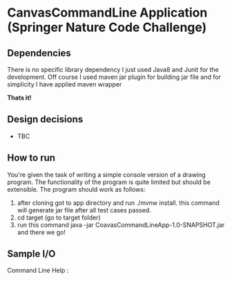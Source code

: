 # CanvasCommandLine Application (Springer Nature Code Challenge)



## Dependencies

There is no specific library dependency I just used Java8 and Junit for the development. Off course I used maven jar plugin for building jar file and for simplicity I have applied maven wrapper

**Thats it!**


## Design decisions

* TBC

## How to run

You're given the task of writing a simple console version of a drawing program. The functionality of the program is quite limited but should be extensible. The program should work as follows:

1. after cloning got to app directory and run ./mvnw install. this command will generate jar file after all test cases passed.
2. cd target  (go to target folder)
3. run this command java -jar CoavasCommandLineApp-1.0-SNAPSHOT.jar and there we go!


 
## Sample I/O

Command Line Help :


